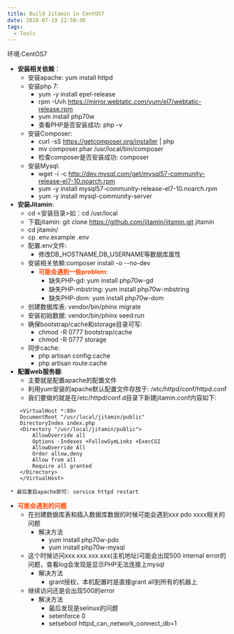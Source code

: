 ```yaml
---
title: Build Jitamin in CentOS7
date: 2018-07-19 22:59:30
tags:
  - Tools
---
```

环境:CentOS7
* **安装相关依赖**：
    * 安装apache: yum install httpd
    * 安装php 7:
        * yum -y install epel-release
        * rpm -Uvh https://mirror.webtatic.com/yum/el7/webtatic-release.rpm
        * yum install php70w
        * 查看PHP是否安装成功: php -v
    * 安装Composer:
        * curl -sS https://getcomposer.org/installer | php
        * mv composer.phar /usr/local/bin/composer
        * 检查composer是否安装成功: composer
    * 安装Mysql:
        * wget -i -c http://dev.mysql.com/get/mysql57-community-release-el7-10.noarch.rpm
        * yum -y install mysql57-community-release-el7-10.noarch.rpm
        * yum -y install mysql-community-server
* **安装Jitamin**:
    * cd <安装目录>如：cd /usr/local
    * 下载jitamin: git clone https://github.com/jitamin/jitamin.git jitamin
    * cd jitamin/
    * cp .env.example .env
    * 配置.env文件:
        * 修改DB_HOSTNAME,DB_USERNAME等数据库属性
    * 安装相关依赖:composer install -o --no-dev
        * <font color=#FF4500>**可能会遇到一些problem**</font>:
            * 缺失PHP-gd: yum install php70w-gd
            * 缺失PHP-mbstring: yum install php70w-mbstring
            * 缺失PHP-dom: yum install php70w-dom
    * 创建数据库表: vendor/bin/phinx migrate
    * 安装初始数据: vendor/bin/phinx seed:run
    * 确保bootstrap/cache和storage目录可写:
        * chmod -R 0777 bootstrap/cache
        * chmod -R 0777 storage
    * 同步cache:
        * php artisan config:cache
        * php artisan route:cache
* **配置web服务器**:
    * 主要就是配置apache的配置文件
    * 利用yum安装的apache默认配置文件存放于: /etc/httpd/conf/httpd.conf
    * 我们要做的就是在/etc/httpd/conf.d目录下新建jitamin.conf内容如下:
```
    <VirtualHost *:80>
    DocumentRoot "/usr/local/jitamin/public"
    DirectoryIndex index.php
    <Directory "/usr/local/jitamin/public">
        AllowOverride all
        Options -Indexes +FollowSymLinks +ExecCGI
        AllowOverride All
        Order allow,deny
        Allow from all
        Require all granted
    </Directory>
    </VirtualHost>
```
     * 最后重启apache即可: service httpd restart

* <font color=#FF4500>**可能会遇到的问题**</font>
    * 在创建数据库表和插入数据库数据的时候可能会遇到xxx pdo xxxx相关的问题
        * 解决方法
            * yum install php70w-pdo
            * yum install php70w-mysql
    * 这个时候访问xxx.xxx.xxx.xxx(主机地址)可能会出现500 internal error的问题，查看log会发现是显示PHP无法连接上mysql
        * 解决方法
            * grant授权，本机配置时是直接grant all到所有的机器上
    * 继续访问还是会出现500的error
        * 解决方法
            * 最后发现是selinux的问题
            * setenforce 0
            * setsebool httpd_can_network_connect_db=1
